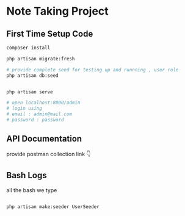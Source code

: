 # Note Taking Project



## First Time Setup Code

```bash
composer install

php artisan migrate:fresh

# provide complete seed for testing up and runnning , user role
php artisan db:seed


php artisan serve

# open localhost:8000/admin 
# login using 
# email : admin@mail.com
# password : password

```


## API Documentation

provide postman collection link 👇

## Bash Logs

all the bash we type

```bash

php artisan make:seeder UserSeeder
```


